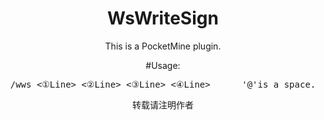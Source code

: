 <!--WsWriteSign.插件开源禁止倒卖-->
<!--作者Wshape1-->
<center>
<h1>WsWriteSign</h1>
<p>This  is a PocketMine plugin.</p>
#Usage:
<pre>/wws <①Line> <②Line> <③Line> <④Line>      '@'is a space.</pre>
<p>转载请注明作者</p>
</center> 
